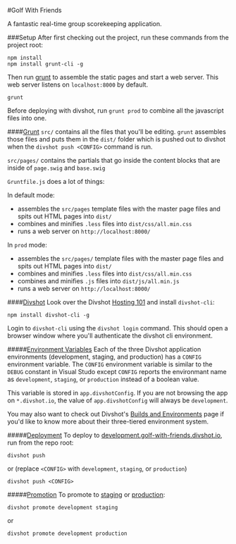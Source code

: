#Golf With Friends

A fantastic real-time group scorekeeping application.


###Setup
After first checking out the project, run these commands from the project root:
```
npm install
npm install grunt-cli -g
```

Then run [grunt](http://gruntjs.com/) to assemble the static pages and start a web server.  This web server listens on `localhost:8000` by default.
```
grunt
```

Before deploying with divshot, run `grunt prod` to combine all the javascript files into one.

####[Grunt](http://gruntjs.com/)
`src/` contains all the files that you'll be editing.  `grunt` assembles those files and puts them in the `dist/` folder which is pushed out to divshot when the `divshot push <CONFIG>` command is run.

`src/pages/` contains the partials that go inside the content blocks that are inside of `page.swig` and `base.swig`

`Gruntfile.js` does a lot of things:
  
In default mode:
  + assembles the `src/pages` template files with the master page files and spits out HTML pages into `dist/`
  + combines and minifies `.less` files into `dist/css/all.min.css`
  + runs a web server on `http://localhost:8000/`

In `prod` mode:
  + assembles the `src/pages/` template files with the master page files and spits out HTML pages into `dist/`
  + combines and minifies `.less` files into `dist/css/all.min.css`
  + combines and minifies `.js` files into `dist/js/all.min.js`
  + runs a web server on `http://localhost:8000/`

####[Divshot](https://divshot.com/)
Look over the Divshot [Hosting 101](http://docs.divshot.com/guides/getting-started) and install `divshot-cli`:

```
npm install divshot-cli -g
```

Login to `divshot-cli` using the `divshot login` command.  This should open a browser window where you'll authenticate the divshot cli environment.

#####[Environment Variables](http://docs.divshot.com/guides/environment-variables)
Each of the three Divshot application environments (development, staging, and production) has a `CONFIG` environment variable.  The `CONFIG` environment variable is similar to the `DEBUG` constant in Visual Studo except `CONFIG` reports the environmant name as `development`, `staging`, or `production` instead of a boolean value.

This variable is stored in `app.divshotConfig`.  If you are not browsing the app on `*.divshot.io`, the value of `app.divshotConfig` will always be `development`.

You may also want to check out Divshot's [Builds and Environments](http://docs.divshot.com/guides/builds) page if you'd like to know more about their three-tiered environment system.

#####[Deployment](http://docs.divshot.com/guides/builds#deploying-to-an-environment)
To deploy to [development.golf-with-friends.divshot.io](http://development.golf-with-friends.divshot.io/), run from the repo root:
```
divshot push
```
or (replace `<CONFIG>` with `development`, `staging`, or `production`)
```
divshot push <CONFIG>
```

#####[Promotion](http://docs.divshot.com/guides/builds#promoting-builds-and-rollback)
To promote to [staging](http://staging.golf-with-friends.divshot.io/) or [production](http://golf-with-friends.divshot.io/):
```
divshot promote development staging
```
or
```
divshot promote development production
```
